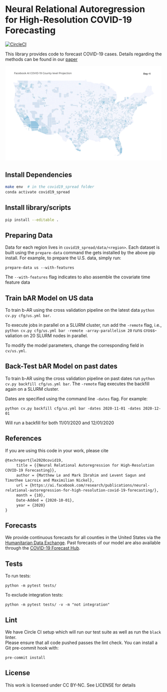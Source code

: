 # Neural Relational Autoregression <br/> for High-Resolution COVID-19 Forecasting

[![CircleCI](https://circleci.com/gh/facebookresearch/covid19_spread.svg?style=shield&circle-token=c8ca107a5135df4d7544141d105031dec491d83e)](https://circleci.com/gh/facebookresearch/covid19_spread)

This library provides code to forecast COVID-19 cases.  Details regarding the methods can be found in our [paper](https://ai.facebook.com/research/publications/neural-relational-autoregression-for-high-resolution-covid-19-forecasting)

![Forecast](https://github.com/facebookresearch/covid19_spread/blob/master/img/fair_model.gif?raw=true)


## Install Dependencies

``` sh
make env  # in the covid19_spread folder
conda activate covid19_spread
```

## Install library/scripts

```sh
pip install --editable .
```

## Preparing Data

Data for each region lives in `covid19_spread/data/<region>`.  Each
dataset is built using the `prepare-data` command the gets installed
by the above pip install.  For example, to prepare the U.S. data, simply run:

```
prepare-data us --with-features
```

The `--with-features` flag indicates to also assemble the covariate time feature data

## Train bAR Model on US data
To train b-AR using the cross validation pipeline on the latest data
`python cv.py cfg/us.yml bar`.

To execute jobs in parallel on a SLURM cluster, run add the `-remote` flag,
i.e., `python cv.py cfg/us.yml bar -remote -array-parallelism 20` runs
cross-valiation on 20 SLURM nodes in parallel.

To modify the model parameters, change the corresponding field in `cv/us.yml`.

## Back-Test bAR Model on past dates
To train b-AR using the cross validation pipeline on past dates run `python
cv.py backfill cfg/us.yml bar`. The `-remote` flag executes the backfill again on
a SLURM cluster.

Dates are specified using the command line `-dates` flag.  For example:

```
python cv.py backfill cfg/us.yml bar -dates 2020-11-01 -dates 2020-12-01
```

Will run a backfill for both 11/01/2020 and 12/01/2020

## References
If you are using this code in your work, please cite
```
@techreport{le2020covid19,
     title = {{Neural Relational Autoregression for High-Resolution COVID-19 Forecasting}},
     author = {Matthew Le and Mark Ibrahim and Levent Sagun and Timothee Lacroix and Maximilian Nickel},
     url = {https://ai.facebook.com/research/publications/neural-relational-autoregression-for-high-resolution-covid-19-forecasting/},
     month = {10},
     Date-Added = {2020-10-01},
     year = {2020}
}
```

## Forecasts
We provide continuous forecasts for all counties in the United States via the [Humanitarian Data Exchange](https://data.humdata.org/dataset/fair-covid-dataset). Past forecasts of our model are also available through the [COVID-19 Forecast Hub](https://github.com/reichlab/covid19-forecast-hub).

## Tests

To run tests:

```
python -m pytest tests/
```

To exclude integration tests:
```
python -m pytest tests/ -v -m "not integration" 
```

## Lint

We have Circle CI setup which will run our test suite as well as run the `black` linter.  
Please ensure that all code pushed passes the lint check.  You can install a Git pre-commit hook with:

```
pre-commit install
```

## License

This work is licensed under CC BY-NC. See LICENSE for details
